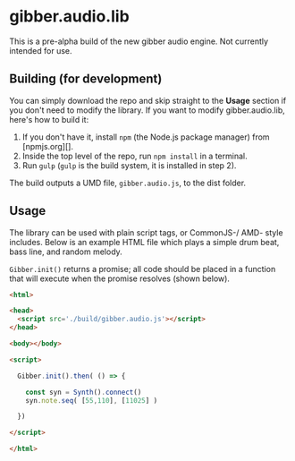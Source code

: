 gibber.audio.lib
==========

This is a pre-alpha build of the new gibber audio engine. Not currently intended for use.

## Building (for development)

You can simply download the repo and skip straight to the **Usage** section if you don't need to modify the library. If you want to modify gibber.audio.lib, here's how to build it:

1. If you don't have it, install `npm` (the Node.js package manager) from [npmjs.org][].
2. Inside the top level of the repo, run `npm install` in a terminal.
3. Run `gulp` (`gulp` is the build system, it is installed in step 2).

The build outputs a UMD file, `gibber.audio.js`, to the dist folder.

## Usage
The library can be used with plain script tags, or CommonJS-/ AMD- style includes. Below is an example HTML file which plays a simple drum beat, bass line, and random melody.

`Gibber.init()` returns a promise; all code should be placed in a function that will execute when the promise resolves (shown below).
```html
<html>

<head>
  <script src='./build/gibber.audio.js'></script>
</head>

<body></body>

<script>

  Gibber.init().then( () => {

    const syn = Synth().connect()
    syn.note.seq( [55,110], [11025] )

  })

</script>

</html>
```
